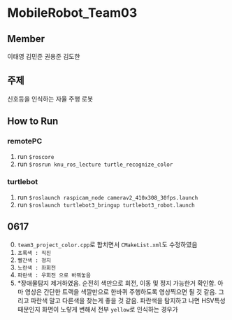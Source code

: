 # MobileRobot_Team03

## Member
이태영
김민준
권용준
김도한

## 주제 
신호등을 인식하는 자율 주행 로봇 

## How to Run
### remotePC
1. run ```$roscore```
2. run ```$rosrun knu_ros_lecture turtle_recognize_color```

### turtlebot
1. run ```$roslaunch raspicam_node camerav2_410x308_30fps.launch```
2. run ```$roslaunch turtlebot3_bringup turtlebot3_robot.launch```

## 0617
0. ```team3_project_color.cpp```로 합치면서 ```CMakeList.xml```도 수정하였음
1. ```초록색 : 직진```
2. ```빨간색 : 정지```
3. ```노란색 : 좌회전```
4. ```파란색 : 우회전 으로 바꿔놓음```
5. *장애물탐지 제거하였음. 순전히 색만으로 회전, 이동 및 정지 가능한거 확인함. 아마 영상은 간단한 트랙을 색깔만으로 한바퀴 주행하도록 영상찍으면 될 것 같음. 그리고 파란색 말고 다른색을 찾는게 좋을 것 같음. 파란색을 탐지하고 나면 HSV특성때문인지 화면이 노랗게 변해서 전부 ```yellow```로 인식하는 경우가 
